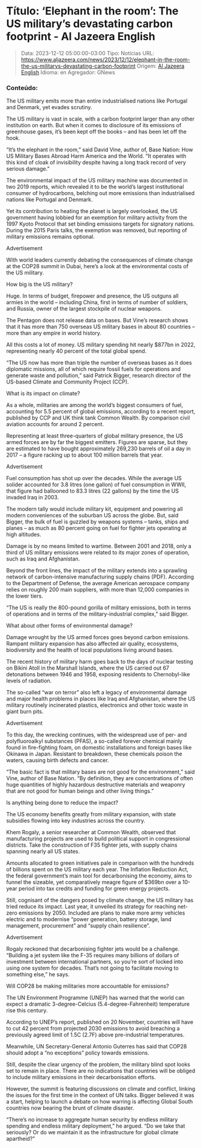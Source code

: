 # Título: ‘Elephant in the room’: The US military’s devastating carbon footprint - Al Jazeera English

>Data: 2023-12-12 05:00:00-03:00
>Tipo: Notícias
>URL: https://www.aljazeera.com/news/2023/12/12/elephant-in-the-room-the-us-militarys-devastating-carbon-footprint
>Origem: [Al Jazeera English](https://www.aljazeera.com)
>Idioma: en
>Agregador: GNews

### Conteúdo:

The US military emits more than entire industrialised nations like Portugal and Denmark, yet evades scrutiny.

The US military is vast in scale, with a carbon footprint larger than any other institution on earth. But when it comes to disclosure of its emissions of greenhouse gases, it’s been kept off the books – and has been let off the hook.

“It’s the elephant in the room,” said David Vine, author of, Base Nation: How US Military Bases Abroad Harm America and the World. “It operates with this kind of cloak of invisibility despite having a long track record of very serious damage.”

The environmental impact of the US military machine was documented in two 2019 reports, which revealed it to be the world’s largest institutional consumer of hydrocarbons, belching out more emissions than industrialised nations like Portugal and Denmark.

Yet its contribution to heating the planet is largely overlooked, the US government having lobbied for an exemption for military activity from the 1997 Kyoto Protocol that set binding emissions targets for signatory nations. During the 2015 Paris talks, the exemption was removed, but reporting of military emissions remains optional.

Advertisement

With world leaders currently debating the consequences of climate change at the COP28 summit in Dubai, here’s a look at the environmental costs of the US military.

How big is the US military?

Huge. In terms of budget, firepower and presence, the US outguns all armies in the world – including China, first in terms of number of soldiers, and Russia, owner of the largest stockpile of nuclear weapons.

The Pentagon does not release data on bases. But Vine’s research shows that it has more than 750 overseas US military bases in about 80 countries – more than any empire in world history.

All this costs a lot of money. US military spending hit nearly $877bn in 2022, representing nearly 40 percent of the total global spend.

“The US now has more than triple the number of overseas bases as it does diplomatic missions, all of which require fossil fuels for operations and generate waste and pollution,” said Patrick Bigger, research director of the US-based Climate and Community Project (CCP).

What is its impact on climate?

As a whole, militaries are among the world’s biggest consumers of fuel, accounting for 5.5 percent of global emissions, according to a recent report, published by CCP and UK think tank Common Wealth. By comparison civil aviation accounts for around 2 percent.

Representing at least three-quarters of global military presence, the US armed forces are by far the biggest emitters. Figures are sparse, but they are estimated to have bought approximately 269,230 barrels of oil a day in 2017 – a figure racking up to about 100 million barrels that year.

Advertisement

Fuel consumption has shot up over the decades. While the average US solider accounted for 3.8 litres (one gallon) of fuel consumption in WWII, that figure had ballooned to 83.3 litres (22 gallons) by the time the US invaded Iraq in 2003.

The modern tally would include military kit, equipment and powering all modern conveniences of the suburban US across the globe. But, said Bigger, the bulk of fuel is guzzled by weapons systems – tanks, ships and planes – as much as 80 percent going on fuel for fighter jets operating at high altitudes.

Damage is by no means limited to wartime. Between 2001 and 2018, only a third of US military emissions were related to its major zones of operation, such as Iraq and Afghanistan.

Beyond the front lines, the impact of the military extends into a sprawling network of carbon-intensive manufacturing supply chains (PDF). According to the Department of Defense, the average American aerospace company relies on roughly 200 main suppliers, with more than 12,000 companies in the lower tiers.

“The US is really the 800-pound gorilla of military emissions, both in terms of operations and in terms of the military-industrial complex,” said Bigger.

What about other forms of environmental damage?

Damage wrought by the US armed forces goes beyond carbon emissions. Rampant military expansion has also affected air quality, ecosystems, biodiversity and the health of local populations living around bases.

The recent history of military harm goes back to the days of nuclear testing on Bikini Atoll in the Marshall Islands, where the US carried out 67 detonations between 1946 and 1958, exposing residents to Chernobyl-like levels of radiation.

The so-called “war on terror” also left a legacy of environmental damage and major health problems in places like Iraq and Afghanistan, where the US military routinely incinerated plastics, electronics and other toxic waste in giant burn pits.

Advertisement

To this day, the wrecking continues, with the widespread use of per- and polyfluoroalkyl substances (PFAS), a so-called forever chemical mainly found in fire-fighting foam, on domestic installations and foreign bases like Okinawa in Japan. Resistant to breakdown, these chemicals poison the waters, causing birth defects and cancer.

“The basic fact is that military bases are not good for the environment,” said Vine, author of Base Nation. “By definition, they are concentrations of often huge quantities of highly hazardous destructive materials and weaponry that are not good for human beings and other living things.”

Is anything being done to reduce the impact?

The US economy benefits greatly from military expansion, with state subsidies flowing into key industries across the country.

Khem Rogaly, a senior researcher at Common Wealth, observed that manufacturing projects are used to build political support in congressional districts. Take the construction of F35 fighter jets, with supply chains spanning nearly all US states.

Amounts allocated to green initiatives pale in comparison with the hundreds of billions spent on the US military each year. The Inflation Reduction Act, the federal government’s main tool for decarbonising the economy, aims to funnel the sizeable, yet comparatively meagre figure of $369bn over a 10-year period into tax credits and funding for green energy projects.

Still, cognisant of the dangers posed by climate change, the US military has tried reduce its impact. Last year, it unveiled its strategy for reaching net-zero emissions by 2050. Included are plans to make more army vehicles electric and to modernise “power generation, battery storage, land management, procurement” and “supply chain resilience”.

Advertisement

Rogaly reckoned that decarbonising fighter jets would be a challenge. “Building a jet system like the F-35 requires many billions of dollars of investment between international partners, so you’re sort of locked into using one system for decades. That’s not going to facilitate moving to something else,” he says.

Will COP28 be making militaries more accountable for emissions?

The UN Environment Programme (UNEP) has warned that the world can expect a dramatic 3-degree-Celcius (5.4-degree-Fahrenheit) temperature rise this century.

According to UNEP’s report, published on 20 November, countries will have to cut 42 percent from projected 2030 emissions to avoid breaching a previously agreed limit of 1.5C (2.7F) above pre-industrial temperatures.

Meanwhile, UN Secretary-General Antonio Guterres has said that COP28 should adopt a “no exceptions” policy towards emissions.

Still, despite the clear urgency of the problem, the military blind spot looks set to remain in place. There are no indications that countries will be obliged to include military emissions in their decarbonisation efforts.

However, the summit is featuring discussions on climate and conflict, linking the issues for the first time in the context of UN talks. Bigger believed it was a start, helping to launch a debate on how warring is affecting Global South countries now bearing the brunt of climate disaster.

“There’s no increase to aggregate human security by endless military spending and endless military deployment,” he argued. “Do we take that seriously? Or do we maintain it as the infrastructure for global climate apartheid?”

